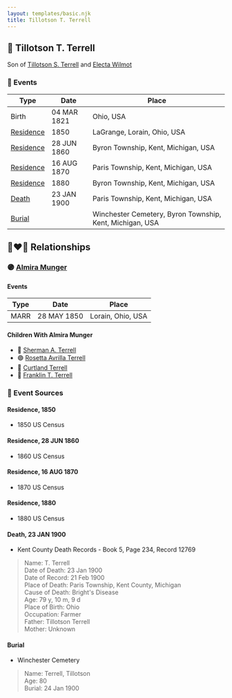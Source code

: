 ```yaml
---
layout: templates/basic.njk
title: Tillotson T. Terrell
---
```

## 🔵 Tillotson T. Terrell

Son of [Tillotson S. Terrell](/people/2/25548435) and [Electa Wilmot](/people/7/77370498)

### 📆 Events

Type | Date | Place
------ | ------ | ------
Birth | 04 MAR 1821 | Ohio, USA
[Residence](#event-1) | 1850 | LaGrange, Lorain, Ohio, USA
[Residence](#event-2) | 28 JUN 1860 | Byron Township, Kent, Michigan, USA
[Residence](#event-3) | 16 AUG 1870 | Paris Township, Kent, Michigan, USA
[Residence](#event-4) | 1880 | Byron Township, Kent, Michigan, USA
[Death](#event-5) | 23 JAN 1900 | Paris Township, Kent, Michigan, USA
[Burial](#event-6) |  | Winchester Cemetery, Byron Township, Kent, Michigan, USA

## 👩‍❤️‍👨 Relationships

### 🟣 [Almira Munger](/people/3/36419408)

#### Events

Type | Date | Place
------ | ------ | ------
MARR | 28 MAY 1850 | Lorain, Ohio, USA
#### Children With Almira Munger
* 🔵 [Sherman A. Terrell](/people/6/61267132)
* 🟣 [Rosetta Avrilla Terrell](/people/8/84698967)
* 🔵 [Curtland Terrell](/people/4/47972604)
* 🔵 [Franklin T. Terrell](/people/1/12166472)
### 📰 Event Sources

#### <a id="event-1"></a> Residence, 1850
* 1850 US Census

#### <a id="event-2"></a> Residence, 28 JUN 1860
* 1860 US Census

#### <a id="event-3"></a> Residence, 16 AUG 1870
* 1870 US Census

#### <a id="event-4"></a> Residence, 1880
* 1880 US Census

#### <a id="event-5"></a> Death, 23 JAN 1900
* Kent County Death Records  - Book 5, Page 234, Record 12769
>   
  > Name: T. Terrell  
  > Date of Death: 23 Jan 1900  
  > Date of Record: 21 Feb 1900  
  > Place of Death: Paris Township, Kent County, Michigan  
  > Cause of Death: Bright's Disease  
  > Age: 79 y, 10 m, 9 d  
  > Place of Birth: Ohio  
  > Occupation: Farmer  
  > Father: Tillotson Terrell  
  > Mother: Unknown

#### <a id="event-6"></a> Burial
* Winchester Cemetery
>   
  > Name: Terrell, Tillotson  
  > Age: 80  
  > Burial: 24 Jan 1900
